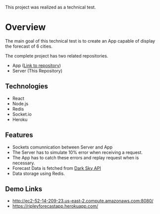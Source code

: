 This project was realized as a technical test.

# Overview

The main goal of this technical test is to create an App capable of display the forecast of 6 cities.

The complete project has two related repositories.
- App ([Link to repository](https://github.com/luisbarrientosf/forecastapp))
- Server (This Repository)

## Technologies

- React
- Node.js
- Redis
- Socket.io
- Heroku

## Features

- Sockets comunnication between Server and App
- The Server has to simulate 10% error when receiving a request.
- The App has to catch these errors and replay request when is necessary.
- Forecast Data is fetched from [Dark Sky API](https://darksky.net/dev)
- Data storage using Redis.

## Demo Links

- http://ec2-52-14-209-23.us-east-2.compute.amazonaws.com:8080/
- https://ripleyforecastapp.herokuapp.com/
